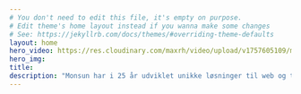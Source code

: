 ```yaml
---
# You don't need to edit this file, it's empty on purpose.
# Edit theme's home layout instead if you wanna make some changes
# See: https://jekyllrb.com/docs/themes/#overriding-theme-defaults
layout: home
hero_video: https://res.cloudinary.com/maxrh/video/upload/v1757605109/monsun.dk/Videos/experimentsinmotiongraphics_24_uuzoki.mp4
hero_img: 
title: 
description: "Monsun har i 25 år udviklet unikke løsninger til web og tryk fra hjertet af Nørrebro – med blik for design, fotografi og det gode ord."
---
```

